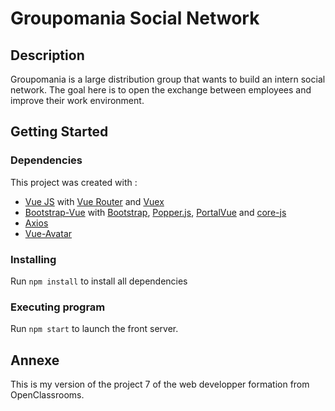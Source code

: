 # Groupomania Social Network

## Description

Groupomania is a large distribution group that wants to build an intern social network. The goal here is to open the exchange between employees and improve their work environment.

## Getting Started

### Dependencies

This project was created with :
- [Vue JS](https://v2.vuejs.org/) with [Vue Router](https://router.vuejs.org/) and [Vuex](https://vuex.vuejs.org/)
- [Bootstrap-Vue](https://bootstrap-vue.org/) with [Bootstrap](https://getbootstrap.com/), [Popper.js](https://popper.js.org/), [PortalVue](https://portal-vue.linusb.org/) and [core-js](https://www.npmjs.com/package/core-js)
- [Axios](https://axios-http.com/)
- [Vue-Avatar](https://www.npmjs.com/package/vue-avatar)

### Installing

Run `npm install` to install all dependencies

### Executing program

Run `npm start` to launch the front server.

## Annexe

This is my version of the project 7 of the web developper formation from OpenClassrooms.